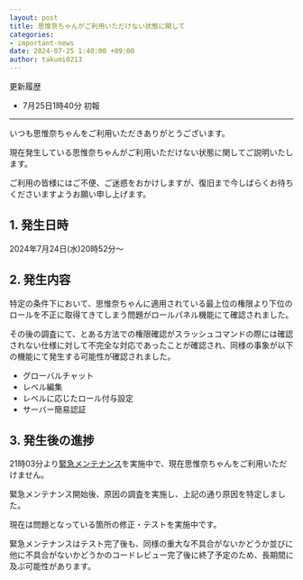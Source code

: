 ```yaml
---
layout: post
title: 思惟奈ちゃんがご利用いただけない状態に関して
categories:
- important-news
date: 2024-07-25 1:40:00 +09:00
author: takumi0213
---
```

更新履歴

- 7月25日1時40分 初報
---
いつも思惟奈ちゃんをご利用いただきありがとうございます。

現在発生している思惟奈ちゃんがご利用いただけない状態に関してご説明いたします。

ご利用の皆様にはご不便、ご迷惑をおかけしますが、復旧まで今しばらくお待ちくださいますようお願い申し上げます。

## 1. 発生日時

2024年7月24日(水)20時52分～

## 2. 発生内容

特定の条件下において、思惟奈ちゃんに適用されている最上位の権限より下位のロールを不正に取得てきてしまう問題がロールパネル機能にて確認されました。

その後の調査にて、とある方法での権限確認がスラッシュコマンドの際には確認されない仕様に対して不完全な対応であったことが確認され、同様の事象が以下の機能にて発生する可能性が確認されました。

- グローバルチャット
- レベル編集
- レベルに応じたロール付与設定
- サーバー簡易認証

## 3. 発生後の進捗

21時03分より<a href="https://status.sina-chan.com/clyzsp3rq842853hyn3bz7pah2b" class="a-orange">緊急メンテナンス</a>を実施中で、現在思惟奈ちゃんをご利用いただけません。

緊急メンテナンス開始後、原因の調査を実施し、上記の通り原因を特定しました。

現在は問題となっている箇所の修正・テストを実施中です。

緊急メンテナンスはテスト完了後も、同様の重大な不具合がないかどうか並びに他に不具合がないかどうかのコードレビュー完了後に終了予定のため、長期間に及ぶ可能性があります。
